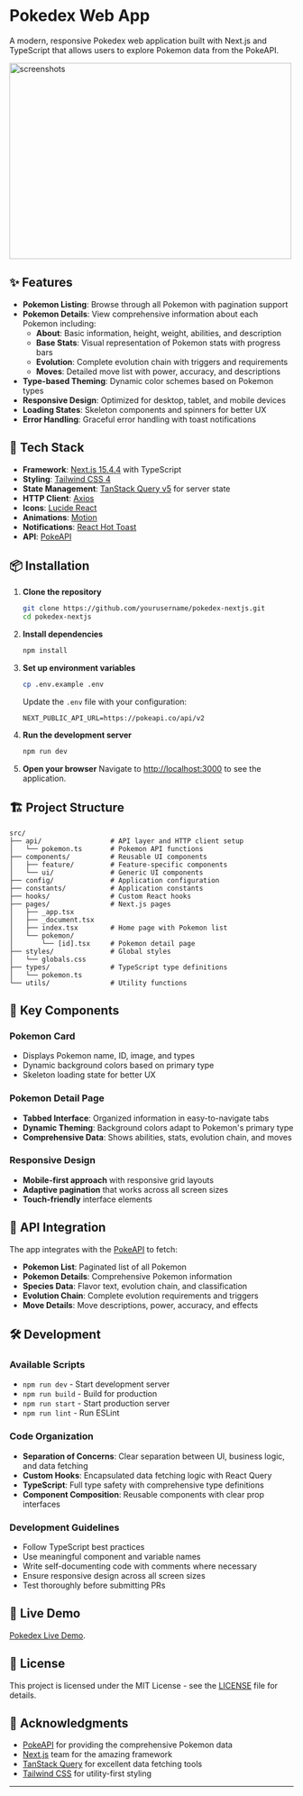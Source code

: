 # Pokedex Web App

A modern, responsive Pokedex web application built with Next.js and TypeScript that allows users to explore Pokemon data from the PokeAPI.

<img width="500" height="348" alt="screenshots" src="https://github.com/user-attachments/assets/5dcdb17d-739b-46ea-900b-1584f10c3738" />

## ✨ Features

- **Pokemon Listing**: Browse through all Pokemon with pagination support
- **Pokemon Details**: View comprehensive information about each Pokemon including:
  - **About**: Basic information, height, weight, abilities, and description
  - **Base Stats**: Visual representation of Pokemon stats with progress bars
  - **Evolution**: Complete evolution chain with triggers and requirements
  - **Moves**: Detailed move list with power, accuracy, and descriptions
- **Type-based Theming**: Dynamic color schemes based on Pokemon types
- **Responsive Design**: Optimized for desktop, tablet, and mobile devices
- **Loading States**: Skeleton components and spinners for better UX
- **Error Handling**: Graceful error handling with toast notifications

## 🚀 Tech Stack

- **Framework**: [Next.js 15.4.4](https://nextjs.org/) with TypeScript
- **Styling**: [Tailwind CSS 4](https://tailwindcss.com/)
- **State Management**: [TanStack Query v5](https://tanstack.com/query) for server state
- **HTTP Client**: [Axios](https://axios-http.com/)
- **Icons**: [Lucide React](https://lucide.dev/)
- **Animations**: [Motion](https://motion.dev/)
- **Notifications**: [React Hot Toast](https://react-hot-toast.com/)
- **API**: [PokeAPI](https://pokeapi.co/)

## 📦 Installation

1. **Clone the repository**
   ```bash
   git clone https://github.com/yourusername/pokedex-nextjs.git
   cd pokedex-nextjs
   ```

2. **Install dependencies**
   ```bash
   npm install
   ```

3. **Set up environment variables**
   ```bash
   cp .env.example .env
   ```
   
   Update the `.env` file with your configuration:
   ```env
   NEXT_PUBLIC_API_URL=https://pokeapi.co/api/v2
   ```

4. **Run the development server**
   ```bash
   npm run dev
   ```

5. **Open your browser**
   Navigate to [http://localhost:3000](http://localhost:3000) to see the application.

## 🏗️ Project Structure

```
src/
├── api/                 # API layer and HTTP client setup
│   └── pokemon.ts       # Pokemon API functions
├── components/          # Reusable UI components
│   ├── feature/         # Feature-specific components
│   └── ui/              # Generic UI components
├── config/              # Application configuration
├── constants/           # Application constants
├── hooks/               # Custom React hooks
├── pages/               # Next.js pages
│   ├── _app.tsx
│   ├── _document.tsx
│   ├── index.tsx        # Home page with Pokemon list
│   └── pokemon/
│       └── [id].tsx     # Pokemon detail page
├── styles/              # Global styles
│   └── globals.css
├── types/               # TypeScript type definitions
│   └── pokemon.ts
└── utils/               # Utility functions
```

## 🎯 Key Components

### Pokemon Card
- Displays Pokemon name, ID, image, and types
- Dynamic background colors based on primary type
- Skeleton loading state for better UX

### Pokemon Detail Page
- **Tabbed Interface**: Organized information in easy-to-navigate tabs
- **Dynamic Theming**: Background colors adapt to Pokemon's primary type
- **Comprehensive Data**: Shows abilities, stats, evolution chain, and moves

### Responsive Design
- **Mobile-first approach** with responsive grid layouts
- **Adaptive pagination** that works across all screen sizes
- **Touch-friendly** interface elements

## 🔌 API Integration

The app integrates with the [PokeAPI](https://pokeapi.co/) to fetch:

- **Pokemon List**: Paginated list of all Pokemon
- **Pokemon Details**: Comprehensive Pokemon information
- **Species Data**: Flavor text, evolution chain, and classification
- **Evolution Chain**: Complete evolution requirements and triggers
- **Move Details**: Move descriptions, power, accuracy, and effects

## 🛠️ Development

### Available Scripts

- `npm run dev` - Start development server
- `npm run build` - Build for production
- `npm run start` - Start production server
- `npm run lint` - Run ESLint

### Code Organization

- **Separation of Concerns**: Clear separation between UI, business logic, and data fetching
- **Custom Hooks**: Encapsulated data fetching logic with React Query
- **TypeScript**: Full type safety with comprehensive type definitions
- **Component Composition**: Reusable components with clear prop interfaces

### Development Guidelines

- Follow TypeScript best practices
- Use meaningful component and variable names
- Write self-documenting code with comments where necessary
- Ensure responsive design across all screen sizes
- Test thoroughly before submitting PRs

## 🔗 Live Demo

[Pokedex Live Demo](https://pokedex-gold-delta.vercel.app/).

## 📄 License

This project is licensed under the MIT License - see the [LICENSE](LICENSE) file for details.

## 🙏 Acknowledgments

- [PokeAPI](https://pokeapi.co/) for providing the comprehensive Pokemon data
- [Next.js](https://nextjs.org/) team for the amazing framework
- [TanStack Query](https://tanstack.com/query) for excellent data fetching tools
- [Tailwind CSS](https://tailwindcss.com/) for utility-first styling

---
